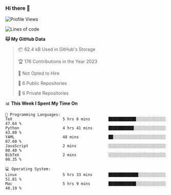### Hi there 👋

<!--
**huayuan4396/huayuan4396** is a ✨ _special_ ✨ repository because its `README.md` (this file) appears on your GitHub profile.

Here are some ideas to get you started:

- 🔭 I’m currently working on ...
- 🌱 I’m currently learning ...
- 👯 I’m looking to collaborate on ...
- 🤔 I’m looking for help with ...
- 💬 Ask me about ...
- 📫 How to reach me: ...
- 😄 Pronouns: ...
- ⚡ Fun fact: ...
-->

<!--START_SECTION:waka-->
![Profile Views](http://img.shields.io/badge/Profile%20Views-2-blue)

![Lines of code](https://img.shields.io/badge/From%20Hello%20World%20I%27ve%20Written-161.4%20thousand%20lines%20of%20code-blue)

**🐱 My GitHub Data** 

> 📦 62.4 kB Used in GitHub's Storage 
 > 
> 🏆 176 Contributions in the Year 2023
 > 
> 🚫 Not Opted to Hire
 > 
> 📜 6 Public Repositories 
 > 
> 🔑 6 Private Repositories 
 > 
📊 **This Week I Spent My Time On** 

```text
💬 Programming Languages: 
TeX                      5 hrs 6 mins        ████████████░░░░░░░░░░░░░   47.64 % 
Python                   4 hrs 41 mins       ███████████░░░░░░░░░░░░░░   43.80 % 
YAML                     48 mins             ██░░░░░░░░░░░░░░░░░░░░░░░   07.60 % 
JavaScript               2 mins              ░░░░░░░░░░░░░░░░░░░░░░░░░   00.40 % 
BibTeX                   2 mins              ░░░░░░░░░░░░░░░░░░░░░░░░░   00.35 % 

💻 Operating System: 
Linux                    5 hrs 33 mins       █████████████░░░░░░░░░░░░   51.81 % 
Mac                      5 hrs 9 mins        ████████████░░░░░░░░░░░░░   48.19 % 
```


<!--END_SECTION:waka-->
